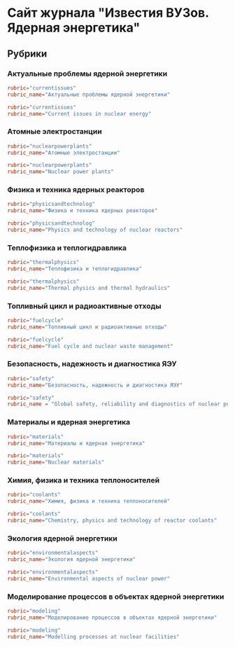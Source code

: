 # Сайт журнала  "Известия ВУЗов. Ядерная энергетика"

## Рубрики

### Актуальные проблемы ядерной энергетики

```toml
rubric="currentissues"
rubric_name="Актуальные проблемы ядерной энергетики"
```

```toml
rubric="currentissues"
rubric_name="Current issues in nuclear energy"
```

### Атомные электростанции

```toml
rubric="nuclearpowerplants"
rubric_name="Атомные электростанции"
```

```toml
rubric="nuclearpowerplants"
rubric_name="Nuclear power plants"
```

### Физика и техника ядерных реакторов

```toml
rubric="physicsandtechnolog"
rubric_name="Физика и техника ядерных реакторов"
```

```toml
rubric="physicsandtechnolog"
rubric_name="Physics and technology of nuclear reactors"
```

### Теплофизика и теплогидравлика

```toml
rubric="thermalphysics"
rubric_name="Теплофизика и теплогидравлика"
```

```toml
rubric="thermalphysics"
rubric_name="Thermal physics and thermal hydraulics"
```

### Топливный цикл и радиоактивные отходы

```toml
rubric="fuelcycle"
rubric_name="Топливный цикл и радиоактивные отходы"
```

```toml
rubric="fuelcycle"
rubric_name="Fuel cycle and nuclear waste management"
```

### Безопасность, надежность и диагностика ЯЭУ

```toml
rubric="safety"
rubric_name="Безопасность, надежность и диагностика ЯЭУ"
```

```toml
rubric="safety"
rubric_name = "Global safety, reliability and diagnostics of nuclear power installations"
```

### Материалы и ядерная энергетика

```toml
rubric="materials"
rubric_name="Материалы и ядерная энергетика"
```

```toml
rubric="materials"
rubric_name="Nuclear materials"
```

### Химия, физика и техника теплоносителей

```toml
rubric="coolants"
rubric_name="Химия, физика и техника теплоносителей"
```

```toml
rubric="coolants"
rubric_name="Chemistry, physics and technology of reactor coolants"
```

### Экология ядерной энергетики

```toml
rubric="environmentalaspects"
rubric_name="Экология ядерной энергетики"
```

```toml
rubric="environmentalaspects"
rubric_name="Environmental aspects of nuclear power"
```

### Моделирование процессов в объектах ядерной энергетики

```toml
rubric="modeling"
rubric_name="Моделирование процессов в объектах ядерной энергетики"
```

```toml
rubric="modeling"
rubric_name="Modelling processes at nuclear facilities"
```